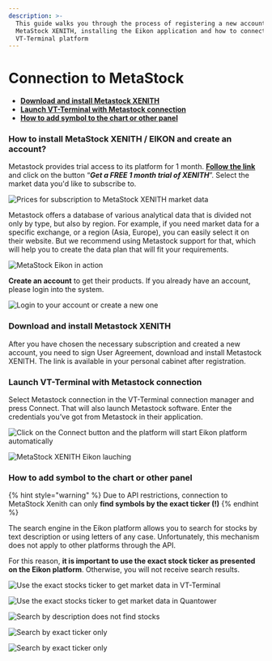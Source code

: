 ```yaml
---
description: >-
  This guide walks you through the process of registering a new account for
  MetaStock XENITH, installing the Eikon application and how to connect it via
  VT-Terminal platform
---
```


# Connection to MetaStock

* ****[**Download and install Metastock XENITH**](connection-to-metastock.md#download-and-install-metastock-xenith)****
* ****[**Launch VT-Terminal with Metastock connection**](connection-to-metastock.md#launch-quantower-with-metastock-connection)****
* ****[**How to add symbol to the chart or other panel**](connection-to-metastock.md#how-to-add-symbol-to-the-chart-or-other-panel)****

### How to install Meta**S**tock XENITH / EIKON and create an account?

Metastock provides trial access to its platform for 1 month. [**Follow the link**](https://www.metastock.com/offer/ek/?whc=quantowerek\&pc=Eq-quantower) and click on the button “_**Get a FREE 1 month trial of XENITH**_”. Select the market data you'd like to subscribe to.

![Prices for subscription to MetaStock XENITH market data ](../.gitbook/assets/pricing-metastoc-xenith-\_-eikon.png)

Metastock offers a database of various analytical data that is divided not only by type, but also by region. For example, if you need market data for a specific exchange, or a region (Asia, Europe), you can easily select it on their website. But we recommend using Metastock support for that, which will help you to create the data plan that will fit your requirements.

![MetaStock Eikon in action](<../.gitbook/assets/screenshot\_3 (1).png>)

**Create an account** to get their products. If you already have an account, please login into the system.

![Login to your account or create a new one](../.gitbook/assets/create-an-account-metastock.png)

### **Download and install Metastock XENITH**

After you have chosen the necessary subscription and created a new account, you need to sign User Agreement, download and install Metastock XENITH. The link is available in your personal cabinet after registration.

### **Launch VT-Terminal with Metastock connection**

Select Metastock connection in the VT-Terminal connection manager and press Connect. That will also launch Metastock software. Enter the credentials you’ve got from Metastock in their application.

![Click on the Connect button and the platform will start Eikon platform automatically](../.gitbook/assets/connection-to-metastock.png)

![MetaStock XENITH Eikon lauching](../.gitbook/assets/thomson-reuters-eikon-connection.png)

### **How to add symbol to the chart or other panel**

{% hint style="warning" %}
Due to API restrictions, connection to MetaStock Xenith can only **find symbols by the exact ticker (!)**
{% endhint %}

The search engine in the Eikon platform allows you to search for stocks by text description or using letters of any case. Unfortunately, this mechanism does not apply to other platforms through the API. 

For this reason, **it is important to use the exact stock ticker as presented on the Eikon platform**. Otherwise, you will not receive search results.

![Use the exact stocks ticker to get market data in VT-Terminal ](<../.gitbook/assets/image (300).png>)

![Use the exact stocks ticker to get market data in Quantower](<../.gitbook/assets/image (298).png>)

![Search by description does not find stocks](<../.gitbook/assets/image (299).png>)

![Search by exact ticker only](<../.gitbook/assets/image (301).png>)

![Search by exact ticker only](<../.gitbook/assets/image (302).png>)
